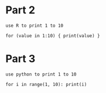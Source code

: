 # Part 2 
`use R to print 1 to 10`
>
`for (value in 1:10) {
  print(value)
}`

# Part 3 
`use python to print 1 to 10`
>
`for i in range(1, 10):
    print(i)`





